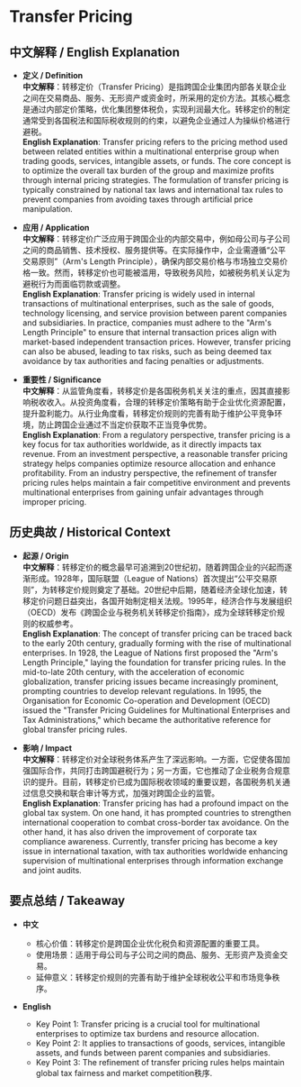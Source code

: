 # Transfer Pricing

## 中文解释 / English Explanation

* **定义 / Definition**  
  **中文解释**：转移定价（Transfer Pricing）是指跨国企业集团内部各关联企业之间在交易商品、服务、无形资产或资金时，所采用的定价方法。其核心概念是通过内部定价策略，优化集团整体税负，实现利润最大化。转移定价的制定通常受到各国税法和国际税收规则的约束，以避免企业通过人为操纵价格进行避税。  
  **English Explanation**: Transfer pricing refers to the pricing method used between related entities within a multinational enterprise group when trading goods, services, intangible assets, or funds. The core concept is to optimize the overall tax burden of the group and maximize profits through internal pricing strategies. The formulation of transfer pricing is typically constrained by national tax laws and international tax rules to prevent companies from avoiding taxes through artificial price manipulation.

* **应用 / Application**  
  **中文解释**：转移定价广泛应用于跨国企业的内部交易中，例如母公司与子公司之间的商品销售、技术授权、服务提供等。在实际操作中，企业需遵循“公平交易原则”（Arm's Length Principle），确保内部交易价格与市场独立交易价格一致。然而，转移定价也可能被滥用，导致税务风险，如被税务机关认定为避税行为而面临罚款或调整。  
  **English Explanation**: Transfer pricing is widely used in internal transactions of multinational enterprises, such as the sale of goods, technology licensing, and service provision between parent companies and subsidiaries. In practice, companies must adhere to the "Arm's Length Principle" to ensure that internal transaction prices align with market-based independent transaction prices. However, transfer pricing can also be abused, leading to tax risks, such as being deemed tax avoidance by tax authorities and facing penalties or adjustments.

* **重要性 / Significance**  
  **中文解释**：从监管角度看，转移定价是各国税务机关关注的重点，因其直接影响税收收入。从投资角度看，合理的转移定价策略有助于企业优化资源配置，提升盈利能力。从行业角度看，转移定价规则的完善有助于维护公平竞争环境，防止跨国企业通过不当定价获取不正当竞争优势。  
  **English Explanation**: From a regulatory perspective, transfer pricing is a key focus for tax authorities worldwide, as it directly impacts tax revenue. From an investment perspective, a reasonable transfer pricing strategy helps companies optimize resource allocation and enhance profitability. From an industry perspective, the refinement of transfer pricing rules helps maintain a fair competitive environment and prevents multinational enterprises from gaining unfair advantages through improper pricing.

## 历史典故 / Historical Context

* **起源 / Origin**  
  **中文解释**：转移定价的概念最早可追溯到20世纪初，随着跨国企业的兴起而逐渐形成。1928年，国际联盟（League of Nations）首次提出“公平交易原则”，为转移定价规则奠定了基础。20世纪中后期，随着经济全球化加速，转移定价问题日益突出，各国开始制定相关法规。1995年，经济合作与发展组织（OECD）发布《跨国企业与税务机关转移定价指南》，成为全球转移定价规则的权威参考。  
  **English Explanation**: The concept of transfer pricing can be traced back to the early 20th century, gradually forming with the rise of multinational enterprises. In 1928, the League of Nations first proposed the "Arm's Length Principle," laying the foundation for transfer pricing rules. In the mid-to-late 20th century, with the acceleration of economic globalization, transfer pricing issues became increasingly prominent, prompting countries to develop relevant regulations. In 1995, the Organisation for Economic Co-operation and Development (OECD) issued the "Transfer Pricing Guidelines for Multinational Enterprises and Tax Administrations," which became the authoritative reference for global transfer pricing rules.

* **影响 / Impact**  
  **中文解释**：转移定价对全球税务体系产生了深远影响。一方面，它促使各国加强国际合作，共同打击跨国避税行为；另一方面，它也推动了企业税务合规意识的提升。目前，转移定价已成为国际税收领域的重要议题，各国税务机关通过信息交换和联合审计等方式，加强对跨国企业的监管。  
  **English Explanation**: Transfer pricing has had a profound impact on the global tax system. On one hand, it has prompted countries to strengthen international cooperation to combat cross-border tax avoidance. On the other hand, it has also driven the improvement of corporate tax compliance awareness. Currently, transfer pricing has become a key issue in international taxation, with tax authorities worldwide enhancing supervision of multinational enterprises through information exchange and joint audits.

## 要点总结 / Takeaway

* **中文**  
  - 核心价值：转移定价是跨国企业优化税负和资源配置的重要工具。  
  - 使用场景：适用于母公司与子公司之间的商品、服务、无形资产及资金交易。  
  - 延伸意义：转移定价规则的完善有助于维护全球税收公平和市场竞争秩序。  

* **English**  
  - Key Point 1: Transfer pricing is a crucial tool for multinational enterprises to optimize tax burdens and resource allocation.  
  - Key Point 2: It applies to transactions of goods, services, intangible assets, and funds between parent companies and subsidiaries.  
  - Key Point 3: The refinement of transfer pricing rules helps maintain global tax fairness and market competition秩序.